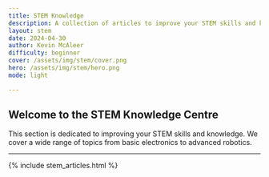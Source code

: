 ```yaml
---
title: STEM Knowledge
description: A collection of articles to improve your STEM skills and knowledge
layout: stem
date: 2024-04-30
author: Kevin McAleer
difficulty: beginner
cover: /assets/img/stem/cover.png
hero: /assets/img/stem/hero.png
mode: light

---
```


## Welcome to the STEM Knowledge Centre

This section is dedicated to improving your STEM skills and knowledge. We cover a wide range of topics from basic electronics to advanced robotics.

---

{% include stem_articles.html %}
